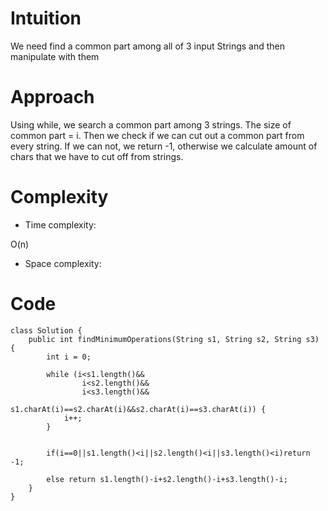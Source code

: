 # Intuition
<!-- Describe your first thoughts on how to solve this problem. -->
We need find a common part among all of 3 input Strings and then manipulate with them
# Approach
<!-- Describe your approach to solving the problem. -->
Using while, we search a common part among 3 strings. The size of common part = i. Then we check if we can cut out a common part from every string. If we can not, we return -1, otherwise we calculate amount of chars that we have to cut off from strings. 
# Complexity
- Time complexity:
<!-- Add your time complexity here, e.g. $$O(n)$$ -->
O(n)
- Space complexity:
<!-- Add your space complexity here, e.g. $$O(n)$$ -->

# Code
```
class Solution {
    public int findMinimumOperations(String s1, String s2, String s3) {
        int i = 0;

        while (i<s1.length()&&
                i<s2.length()&&
                i<s3.length()&&
                s1.charAt(i)==s2.charAt(i)&&s2.charAt(i)==s3.charAt(i)) {
            i++;
        }


        if(i==0||s1.length()<i||s2.length()<i||s3.length()<i)return -1;

        else return s1.length()-i+s2.length()-i+s3.length()-i;
    }
}
```